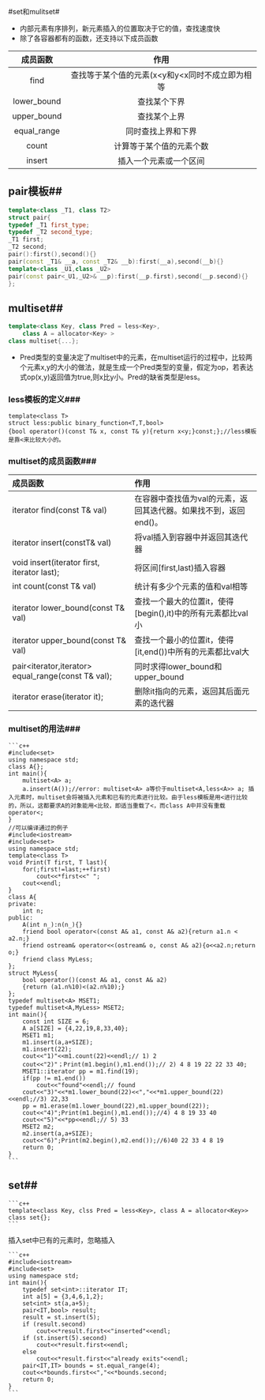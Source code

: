 #set和mulitset#
- 内部元素有序排列，新元素插入的位置取决于它的值，查找速度快
- 除了各容器都有的函数，还支持以下成员函数

|成员函数|作用|
|:-:|:-:|
|find|查找等于某个值的元素(x<y和y<x同时不成立即为相等|
|lower_bound|查找某个下界|
|upper_bound|查找某个上界|
|equal_range|同时查找上界和下界|
|count|计算等于某个值的元素个数|
|insert|插入一个元素或一个区间|
## pair模板##
```c++
template<class _T1, class T2>
struct pair{
typedef _T1 first_type;
typedef _T2 second_type;
_T1 first;
_T2 second;
pair():first(),second(){}
pair(const _T1& __a, const _T2& __b):first(__a),second(__b){}
template<class _U1,class _U2>
pair(const pair<_U1,_U2>& __p):first(__p.first),second(__p.second){}
};
```

## multiset##
```c++
template<class Key, class Pred = less<Key>,
	class A = allocator<Key> >
class multiset{...};
```

- Pred类型的变量决定了multiset中的元素，在multiset运行的过程中，比较两个元素x,y的大小的做法，就是生成一个Pred类型的变量，假定为op，若表达式op(x,y)返回值为true,则x比y小。Pred的缺省类型是less<Key>。
### less模板的定义###
```
template<class T>
struct less:public binary_function<T,T,bool>
{bool operator()(const T& x, const T& y){return x<y;}const;};//less模板是靠<来比较大小的。
```

### multiset的成员函数###
|成员函数|作用|
|:-|:-|
|iterator find(const T& val)|在容器中查找值为val的元素，返回其迭代器。如果找不到，返回end()。|
|iterator insert(constT& val)|将val插入到容器中并返回其迭代器|
|void insert(iterator first, iterator last);|将区间[first,last)插入容器|
|int count(const T& val)|统计有多少个元素的值和val相等|
|iterator lower_bound(const T& val)|查找一个最大的位置it，使得[begin(),it)中的所有元素都比val小|
|iterator upper_bound(const T& val)|查找一个最小的位置it，使得[it,end())中所有的元素都比val大|
|pair<iterator,iterator> equal_range(const T& val);|同时求得lower_bound和upper_bound|
|iterator erase(iterator it);|删除it指向的元素，返回其后面元素的迭代器|
### multiset的用法###

	```c++
	#include<set>
	using namespace std;
	class A{};
	int main(){
		multiset<A> a;
		a.insert(A());//error: multiset<A> a等价于multiset<A,less<A>> a; 插入元素时，multiset会将被插入元素和已有的元素进行比较。由于less模板是用<进行比较的，所以，这都要求A的对象能用<比较，即适当重载了<，而class A中并没有重载operator<;
	}
	//可以编译通过的例子
	#include<iostream>
	#include<set>
	using namespace std;
	template<class T>
	void Print(T first, T last){
		for(;first!=last;++first)
			cout<<*first<<" ";
		cout<<endl;
	}
	class A{
	private:
		int n;
	public:
		A(int n_):n(n_){}
		friend bool operator<(const A& a1, const A& a2){return a1.n < a2.n;}
		friend ostream& operator<<(ostream& o, const A& a2){o<<a2.n;return o;}
		friend class MyLess;
	};
	struct MyLess{
		bool operator()(const A& a1, const A& a2)
		{return (a1.n%10)<(a2.n%10);}
	};
	typedef multiset<A> MSET1;
	typedef multiset<A,MyLess> MSET2;
	int main(){
		const int SIZE = 6;
		A a[SIZE] = {4,22,19,8,33,40};
		MSET1 m1;
		m1.insert(a,a+SIZE);
		m1.insert(22);
		cout<<"1)"<<m1.count(22)<<endl;// 1) 2
		cout<<"2)"；Print(m1.begin(),m1.end());// 2) 4 8 19 22 22 33 40;
		MSET1::iterator pp = m1.find(19);
		if(pp != m1.end())
			cout<<"found"<<endl;// found
		cout<<"3)"<<*m1.lower_bound(22)<<","<<*m1.upper_bound(22)<<endl;//3) 22,33
		pp = m1.erase(m1.lower_bound(22),m1.upper_bound(22));
		cout<<"4)";Print(m1.begin(),m1.end());//4) 4 8 19 33 40
		cout<<"5)"<<*pp<<endl;// 5) 33
		MSET2 m2;
		m2.insert(a,a+SIZE);
		cout<<"6)";Print(m2.begin(),m2.end());//6)40 22 33 4 8 19
		return 0;
	}
	```
## set##
	```c++
	template<class Key, clss Pred = less<Key>, class A = allocator<Key>>
	class set{};
	```

插入set中已有的元素时，忽略插入

	```c++
	#include<iostream>
	#include<set>
	using namespace std;
	int main(){
		typedef set<int>::iterator IT;
		int a[5] = {3,4,6,1,2};
		set<int> st(a,a+5);
		pair<IT,bool> result;
		result = st.insert(5);
		if (result.second)
			cout<<*result.first<<"inserted"<<endl;
		if (st.insert(5).second)
			cout<<*result.first<<endl;
		else
			cout<<*result.first<<"already exits"<<endl;
		pair<IT,IT> bounds = st.equal_range(4);
		cout<<*bounds.first<<","<<*bounds.second;
		return 0;
	}
	```